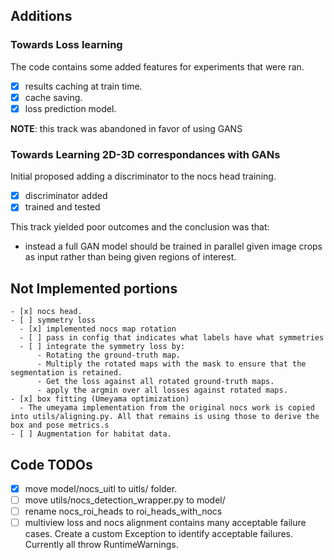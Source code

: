 ## Additions

### Towards Loss learning

The code contains some added features for experiments that were ran.

- [x] results caching at train time.
- [x] cache saving.
- [x] loss prediction model.

**NOTE**: this track was abandoned in favor of using GANS

### Towards Learning 2D-3D correspondances with GANs

Initial proposed adding a discriminator to the nocs head training.

- [x] discriminator added
- [x] trained and tested

This track yielded poor outcomes and the conclusion was that:

- instead a full GAN model should be trained in parallel given image crops 
  as input rather than being given regions of interest.

## Not Implemented portions

    - [x] nocs head.
    - [ ] symmetry loss
      - [x] implemented nocs map rotation
      - [ ] pass in config that indicates what labels have what symmetries
      - [ ] integrate the symmetry loss by:
          - Rotating the ground-truth map.
          - Multiply the rotated maps with the mask to ensure that the segmentation is retained.
          - Get the loss against all rotated ground-truth maps.
          - apply the argmin over all losses against rotated maps.
    - [x] box fitting (Umeyama optimization)
      - The umeyama implementation from the original nocs work is copied into utils/aligning.py. All that remains is using those to derive the box and pose metrics.s
    - [ ] Augmentation for habitat data.
  
## Code TODOs

- [x] move model/nocs_uitl to uitls/ folder.
- [ ] move utils/nocs_detection_wrapper.py to model/
- [ ] rename nocs_roi_heads to roi_heads_with_nocs
- [ ] multiview loss and nocs alignment contains many acceptable failure cases.
        Create a custom Exception to identify acceptable failures. Currently
        all throw RuntimeWarnings.
